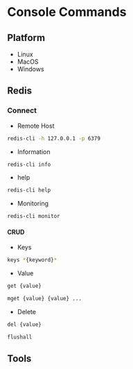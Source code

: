 # Console Commands

## Platform

* Linux
* MacOS
* Windows

## Redis

### Connect

* Remote Host

```bash
redis-cli -h 127.0.0.1 -p 6379
```

* Information

```bash
redis-cli info
```

* help

```bash
redis-cli help
```

* Monitoring

```bash
redis-cli monitor
```

#### CRUD

* Keys

```bash
keys *{keyword}*
```

* Value

```bash
get {value}
```

```bash
mget {value} {value} ...
```

* Delete

```bash
del {value}
```

```bash
flushall
```

## Tools
